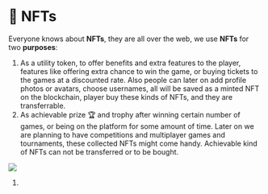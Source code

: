 # 🎴 NFTs

Everyone knows about **NFTs**, they are all over the web, we use **NFTs** for two **purposes**:&#x20;

1. As a utility token, to offer benefits and extra features to the player, features like offering extra chance to win the game, or buying tickets to the games at a discounted rate. Also people can later on add profile photos or avatars, choose usernames, all will be saved as a minted NFT on the blockchain, player buy these kinds of NFTs, and they are transferrable.&#x20;
2. As achievable prize 🏆 and trophy after winning certain number of games, or being on the platform for some amount of time. Later on we are planning to have competitions and multiplayer games and tournaments, these collected NFTs might come handy. Achievable kind of NFTs can not be transferred or to be bought.&#x20;

![](.gitbook/assets/SLIDES\_NFT\_002\_4x3\_withLogo.jpg)

1.
